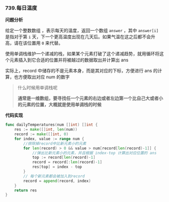 ### 739.每日温度

**问题分析**

给定一个整数数组 ，表示每天的温度，返回一个数组 `answer` ，其中 `answer[i]` 是指对于第 `i` 天，下一个更高温度出现在几天后。如果气温在这之后都不会升高，请在该位置用 `0` 来代替。

使用单调栈维护一个递减的栈，如果某个元素打破了这个递减趋势，就用循环将这个元素插入到它合适的位置并将被越过的数据取出并计算出 ans

实际上，record 中储存的不是元素本身，而是其对应的下标，方便进行 ans 的计算，也方便取出对应 num 的数字

> 什么时候用单调栈呢
>
> **通常是一维数组，要寻找任一个元素的右边或者左边第一个比自己大或者小的元素的位置，大概就是使用单调栈的时候**

**代码实现**

```go
func dailyTemperatures(num []int) []int {
	res := make([]int, len(num))
	record := make([]int, 0)
	for index, value := range num {
        //排除掉record中比新元素小的元素
		for len(record) > 0 && value > num[record[len(record)-1]] {
            //弹出比新元素小的元素，并且根据 index-top 计算出对应位置的 ans
			top := record[len(record)-1]
			record = record[:len(record)-1]
			res[top] = index - top
		}
        // 每个新元素都会被加入到record
		record = append(record, index)
	}
	return res
}
```

